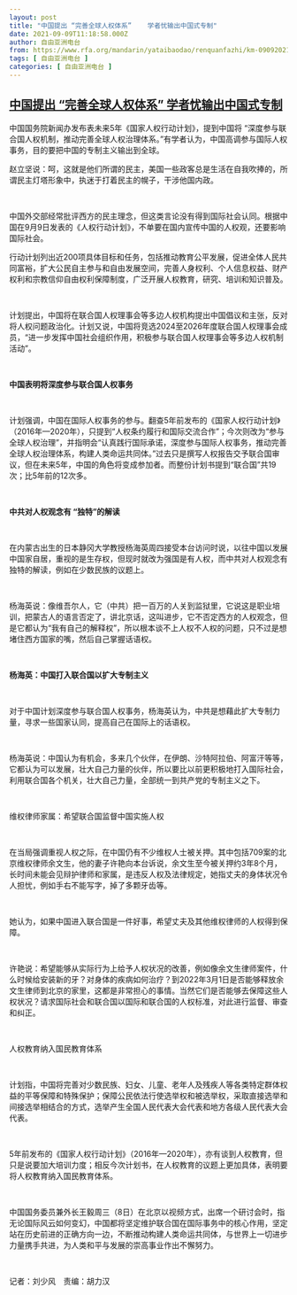 ```yaml
---
layout: post
title: "中国提出 “完善全球人权体系”    学者忧输出中国式专制"
date: 2021-09-09T11:18:58.000Z
author: 自由亚洲电台
from: https://www.rfa.org/mandarin/yataibaodao/renquanfazhi/km-09092021071848.html
tags: [ 自由亚洲电台 ]
categories: [ 自由亚洲电台 ]
---
```

<!--1631186338000-->
[中国提出 “完善全球人权体系”    学者忧输出中国式专制](https://www.rfa.org/mandarin/yataibaodao/renquanfazhi/km-09092021071848.html)
------

<div>
<p>中国国务院新闻办发布表未来5年《国家人权行动计划》，提到中国将 “深度参与联合国人权机制，推动完善全球人权治理体系。”有学者认为，中国高调参与国际人权事务，目的要把中国的专制主义输出到全球。</p><p>赵立坚说：呵，这就是他们所谓的民主，美国一些政客总是生活在自我吹捧的，所谓民主灯塔形象中，执迷于打着民主的幌子，干涉他国内政。</p><p> </p><p>中国外交部经常批评西方的民主理念，但这类言论没有得到国际社会认同。根据中国在9月9日发表的《人权行动计划》，不单要在国内宣传中国的人权观，还要影响国际社会。</p><p>行动计划列出近200项具体目标和任务，包括推动教育公平发展，促进全体人民共同富裕，扩大公民自主参与和自由发展空间，完善人身权利、个人信息权益、财产权利和宗教信仰自由权利保障制度，广泛开展人权教育，研究、培训和知识普及。</p><p> </p><p>计划提出，中国将在联合国人权理事会等多边人权机构提出中国倡议和主张，反对将人权问题政治化。计划又说，中国将竞选2024至2026年度联合国人权理事会成员，“进一步发挥中国社会组织作用，积极参与联合国人权理事会等多边人权机制活动”。</p><p> </p><p><strong>中国表明将深度参与联合国人权事务</strong></p><p> </p><p>计划强调，中国在国际人权事务的参与。翻查5年前发布的《国家人权行动计划》（2016年—2020年），只提到“人权条约履行和国际交流合作”；今次则改为“参与全球人权治理”，并指明会“认真践行国际承诺，深度参与国际人权事务，推动完善全球人权治理体系，构建人类命运共同体。”过去只是撰写人权报告交予联合国审议，但在未来5年，中国的角色将变成参加者。而整份计划书提到“联合国”共19次；比5年前的12次多。</p><p> </p><p><strong>中共对人权观念有</strong><strong> “</strong><strong>独特</strong><strong>”</strong><strong>的解读</strong></p><p> </p><p>在内蒙古出生的日本静冈大学教授杨海英周四接受本台访问时说，以往中国以发展中国家自居，重视的是生存权，但现时就改为强国是有人权，而中共对人权观念有独特的解读，例如在少数民族的议题上。</p><p> </p><p>杨海英说：像维吾尔人，它（中共）把一百万的人关到监狱里，它说这是职业培训，把蒙古人的语言否定了，讲北京话，这叫进步，它不否定西方的人权观念，但是它都认为“我有自己的解释权”，所以根本谈不上人权不人权的问题，只不过是想堵住西方国家的嘴，然后自己掌握话语权。</p><p> </p><p><strong>杨海英：中国打入联合国以扩大专制主义</strong><strong>  </strong></p><p> </p><p>对于中国计划深度参与联合国人权事务，杨海英认为，中共是想藉此扩大专制力量，寻求一些国家认同，提高自己在国际上的话语权。</p><p> </p><p>杨海英说：中国认为有机会，多来几个伙伴，在伊朗、沙特阿拉伯、阿富汗等等，它都认为可以发展，壮大自己力量的伙伴，所以要比以前更积极地打入国际社会，利用联合国各个机关，壮大自己力量，全部统一到共产党的专制主义之下。</p><p> </p><p>维权律师家属：希望联合国监督中国实施人权</p><p> </p><p>在当局强调重视人权之际，在中国仍有不少维权人士被关押。其中包括709案的北京维权律师余文生，他的妻子许艳向本台诉说，余文生至今被关押约3年8个月，长时间未能会见辩护律师和家属，是违反人权及法律规定，她指丈夫的身体状况令人担忧，例如手右不能写字，掉了多颗牙齿等。</p><p> </p><p>她认为，如果中国进入联合国是一件好事，希望丈夫及其他维权律师的人权得到保障。</p><p> </p><p>许艳说：希望能够从实际行为上给予人权状况的改善，例如像余文生律师案件，什么时候给安装新的牙？对身体的疾病如何治疗？到2022年3月1日是否能够释放余文生律师到北京的家里，这都是非常担心的事情。当然它们是否能够去保障这些人权状况？请求国际社会和联合国以国际和联合国的人权标准，对此进行监督、审查和纠正。</p><p> </p><p>人权教育纳入国民教育体系</p><p> </p><p>计划指，中国将完善对少数民族、妇女、儿童、老年人及残疾人等各类特定群体权益的平等保障和特殊保护；保障公民依法行使选举权和被选举权，采取直接选举和间接选举相结合的方式，选举产生全国人民代表大会代表和地方各级人民代表大会代表。</p><p> </p><p>5年前发布的《国家人权行动计划》（2016年—2020年），亦有谈到人权教育，但只是说要加大培训力度；相反今次计划书，在人权教育的议题上更加具体，表明要将人权教育纳入国民教育体系。</p><p> </p><p>中国国务委员兼外长王毅周三（8日）在北京以视频方式，出席一个研讨会时，指无论国际风云如何变幻，中国都将坚定维护联合国在国际事务中的核心作用，坚定站在历史前进的正确方向一边，不断推动构建人类命运共同体，与世界上一切进步力量携手共进，为人类和平与发展的崇高事业作出不懈努力。</p><p> </p><p>记者：刘少风　责编：胡力汉</p><p> </p><p> </p><p> </p>
</div>
